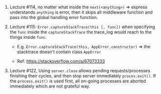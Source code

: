 1. Lecture #114, no matter what inside the `next(<anything>)` => express understands `anything` is error, then it skips all middleware function
    and pass into the global handling error function.

2. Lecture #115: `Error.captureStackTrace(this [, func])` when specifying the `func` inside the `captureStackTrace` the trace_log would reach to the things inside `func`.
    
    - E.g. `Error.captureStackTrace(this, AppError.constructor)` => the stacktrace doesn't contain class `AppError`
    
    - Ref: https://stackoverflow.com/a/67073333

3. Lecture #122, 
    Using `server.close` allows pending requests/processes finishing their cycles, and then stop server immediately `proces.exit()`. If the `process.exit()` is used first, all on-going processes are aborted immediately which are not grateful way.